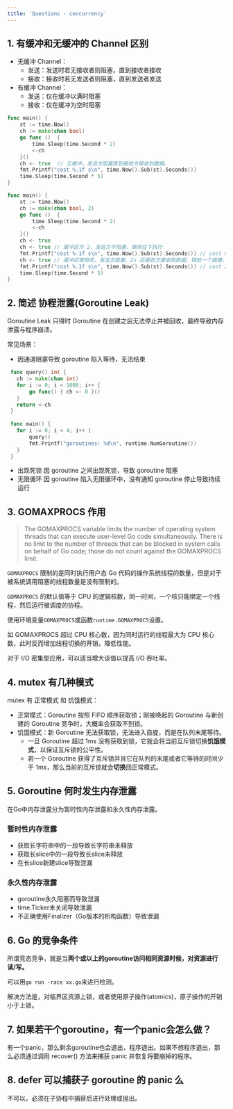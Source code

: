 ```yaml
---
title: 'Questions - concurrency'
---
```


## 1. 有缓冲和无缓冲的 Channel 区别

- 无缓冲 Channel：
  - 发送：发送时若无接收者则阻塞，直到接收者接收
  - 接收：接收时若无发送者则阻塞，直到发送者发送
- 有缓冲 Channel：
  - 发送：仅在缓冲以满时阻塞
  - 接收：仅在缓冲为空时阻塞

```go
func main() {
	st := time.Now()
	ch := make(chan bool)
	go func ()  {
		time.Sleep(time.Second * 2)
		<-ch
	}()
	ch <- true  // 无缓冲，发送方阻塞直到接收方接收到数据。
	fmt.Printf("cost %.1f s\n", time.Now().Sub(st).Seconds())
	time.Sleep(time.Second * 5)
}
```

```go
func main() {
	st := time.Now()
	ch := make(chan bool, 2)
	go func ()  {
		time.Sleep(time.Second * 2)
		<-ch
	}()
	ch <- true
	ch <- true // 缓冲区为 2，发送方不阻塞，继续往下执行
	fmt.Printf("cost %.1f s\n", time.Now().Sub(st).Seconds()) // cost 0.0 s
	ch <- true // 缓冲区使用完，发送方阻塞，2s 后接收方接收到数据，释放一个插槽，继续往下执行
	fmt.Printf("cost %.1f s\n", time.Now().Sub(st).Seconds()) // cost 2.0 s
	time.Sleep(time.Second * 5)
}
```

## 2. 简述 协程泄露(Goroutine Leak)

Goroutine Leak 只得时 Goroutine 在创建之后无法停止并被回收，最终导致内存泄露与程序崩溃。

常见场景：

- 因通道阻塞导致 goroutine 陷入等待，无法结束

 ```go
  func query() int {
  	ch := make(chan int)
  	for i := 0; i < 1000; i++ {
  		go func() { ch <- 0 }()
  	}
  	return <-ch
  }
  
  func main() {
  	for i := 0; i < 4; i++ {
  		query()
  		fmt.Printf("goroutines: %d\n", runtime.NumGoroutine())
  	}
  }
 ```

- 出现死锁
  因 goroutine 之间出现死锁，导致 goroutine 阻塞
- 无限循环
  因 goroutine 陷入无限循环中，没有通知 goroutine 停止导致持续运行

## 3. GOMAXPROCS 作用

> The GOMAXPROCS variable limits the number of operating system threads that can execute user-level Go code simultaneously. There is no limit to the number of threads that can be blocked in system calls on behalf of Go code; those do not count against the GOMAXPROCS limit.

`GOMAXPROCS` 限制的是同时执行用户态 Go 代码的操作系统线程的数量，但是对于被系统调用阻塞的线程数量是没有限制的。

`GOMAXPROCS` 的默认值等于 CPU 的逻辑核数，同一时间，一个核只能绑定一个线程，然后运行被调度的协程。

使用环境变量`GOMAXPROCS`或函数`runtime.GOMAXPROCS`设置。

如 GOMAXPROCS 超过 CPU 核心数，因为同时运行的线程最大为 CPU 核心数，此时反而增加线程切换的开销，降低性能。

对于 I/O 密集型应用，可以适当增大该值以提高 I/O 吞吐率。

## 4. mutex 有几种模式

mutex 有 正常模式 和 饥饿模式：

- 正常模式：Goroutine 按照 FIFO 顺序获取锁；刚被唤起的 Goroutine 与新创建的 Goroutine 竞争时，大概率会获取不到锁。
- 饥饿模式：新 Goroutine 无法获取锁，无法进入自旋，而是在队列末尾等待。
  - 一旦 Goroutine 超过 1ms 没有获取到锁，它就会将当前互斥锁切换**饥饿模式**，以保证互斥锁的公平性。
  - 若一个 Goroutine 获得了互斥锁并且它在队列的末尾或者它等待的时间少于 1ms，那么当前的互斥锁就会**切换**回正常模式。

## 5. Goroutine 何时发生内存泄露

在Go中内存泄露分为暂时性内存泄露和永久性内存泄露。

### **暂时性内存泄露**

- 获取长字符串中的一段导致长字符串未释放
- 获取长slice中的一段导致长slice未释放
- 在长slice新建slice导致泄漏

### **永久性内存泄露**

- goroutine永久阻塞而导致泄漏
- time.Ticker未关闭导致泄漏
- 不正确使用Finalizer（Go版本的析构函数）导致泄漏

## 6. Go 的竞争条件

所谓竞态竞争，就是当**两个或以上的goroutine访问相同资源时候，对资源进行读/写。**

可以用`go run -race xx.go`来进行检测。

解决方法是，对临界区资源上锁，或者使用原子操作(atomics)，原子操作的开销小于上锁。

## 7. 如果若干个goroutine，有一个panic会怎么做？

有一个panic，那么剩余goroutine也会退出，程序退出。如果不想程序退出，那么必须通过调用 recover() 方法来捕获 panic 并恢复将要崩掉的程序。

## 8. defer 可以捕获子 goroutine 的 panic 么

不可以，必须在子协程中捕获后进行处理或抛出。

